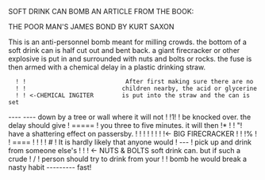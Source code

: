    SOFT DRINK CAN BOMB  AN ARTICLE FROM THE BOOK:

  THE POOR MAN'S JAMES BOND    BY KURT SAXON
 
 This is an anti-personnel bomb meant for milling crowds.  the bottom of a
soft drink can is half cut out and bent back.  a giant firecracker or other
explosive is put in and surrounded with nuts and bolts or rocks.  the fuse is
then armed with a chemical delay in a plastic drinking straw.

      ! !                            After first making sure there are no
      ! !                           children nearby, the acid or glycerine
      ! ! <-CHEMICAL INGITER        is put into the straw and the can is set
   ---- ----                        down by a tree or wall where it will not
   !  !1!  !                        be knocked over.  the delay should give
   ! ===== !                        you three to five minutes.  it will then
   !* ! ! "!                        have a shattering effect on passersby.
   !  ! !  !
   !  ! !  !<- BIG FIRECRACKER
   !  ! !% !
   !  ==== !
   !       !
   !   #   !                          It is hardly likely that anyone would
   !  ---  !                         pick up and drink from someone else's
   !   !   !     <- NUTS & BOLTS     soft drink can.  but if such a crude
   !   /   !                         person should try to drink from your
   !       !                         bomb he would break a nasty habit
   ---------                         fast!